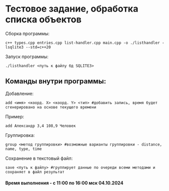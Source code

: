 # Тестовое задание, обработка списка объектов

Сборка программы:

    c++ types.cpp entries.cpp list-handler.cpp main.cpp -o ./listhandler -lsqlite3 --std=c++20

Запуск программы:

    ./listhandler <путь к файлу бд SQLITE3>

## Команды внутри программы:


Добавление:

    add <имя> <коорд. Х> <коорд. Y> <тип> #добавить запись, время будет сгенерировано на основе текущего времени
 Пример:
 

    add Александр 3,4 108,9 Человек

Группировка:

    group <метод группировки> #возможные варианты группировки - distance, name, type, time

Сохранение в текстовый файл:

    save <путь к файлу> #группирует данные по очереди всеми методами и сохраняет в файл результат



#### Время выполнения - с 11:00 по 16:00 мск 04.10.2024
